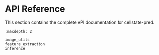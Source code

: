 # API Reference

This section contains the complete API documentation for cellstate-pred.

```{toctree}
:maxdepth: 2

image_utils
feature_extraction
inference
```